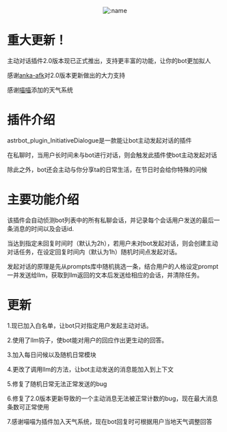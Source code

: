 
</div>

<div align="center">

![:name](https://count.getloli.com/@InitiativeDialogue?name=InitiativeDialogue&theme=minecraft&padding=7&offset=0&align=top&scale=1&pixelated=1&darkmode=auto)

</div>

# 重大更新！
 
主动对话插件2.0版本现已正式推出，支持更丰富的功能，让你的bot更加拟人

感谢[anka-afk](https://github.com/anka-afk)对2.0版本更新做出的大力支持

感谢[喵喵](https://github.com/miaoxutao123)添加的天气系统

# 插件介绍
 
astrbot_plugin_InitiativeDialogue是一款能让bot主动发起对话的插件

在私聊时，当用户长时间未与bot进行对话，则会触发此插件使bot主动发起对话

除此之外，bot还会主动与你分享ta的日常生活，在节日时会给你特殊的问候
 
# 主要功能介绍
  
该插件会自动侦测bot列表中的所有私聊会话，并记录每个会话用户发送的最后一条消息的时间以及会话id.
 
当达到指定未回复时间时（默认为2h），若用户未对bot发起对话，则会创建主动对话任务，在设定回复时间内（默认为1h）随机时间点发起对话。
 
发起对话的原理是先从prompts库中随机挑选一条，结合用户的人格设定prompt一并发送给llm，获取到llm返回的文本后发送给相应的会话，并清除任务。
 

# 更新
 
1.现已加入白名单，让bot只对指定用户发起主动对话。

2.使用了llm钩子，使bot能对用户的回应作出更生动的回答。

3.加入每日问候以及随机日常模块

4.更改了调用llm的方法，让bot主动发送的消息能加入到上下文

5.修复了随机日常无法正常发送的bug

6.修复了2.0版本更新导致的一个主动消息无法被正常计数的bug，现在最大消息条数可正常使用

7.感谢喵喵为插件加入天气系统，现在bot回复时可根据用户当地天气调整回答

 
